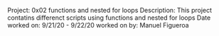 Project: 0x02 functions and nested for loops
Description: This project contatins differenct scripts using functions and nested for loops
Date worked on: 9/21/20 - 9/22/20
worked on by: Manuel Figueroa
